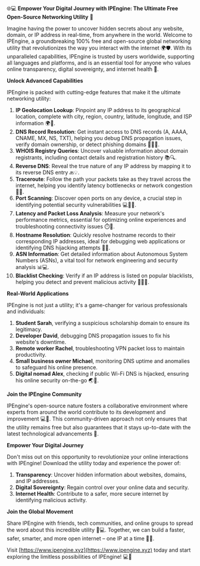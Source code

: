 🌐💻 **Empower Your Digital Journey with IPEngine: The Ultimate Free Open-Source Networking Utility** 🚀

Imagine having the power to uncover hidden secrets about any website, domain, or IP address in real-time, from anywhere in the world. Welcome to IPEngine, a groundbreaking 100% free and open-source global networking utility that revolutionizes the way you interact with the internet 🌍🛡️. With its unparalleled capabilities, IPEngine is trusted by users worldwide, supporting all languages and platforms, and is an essential tool for anyone who values online transparency, digital sovereignty, and internet health 🔑.

**Unlock Advanced Capabilities**

IPEngine is packed with cutting-edge features that make it the ultimate networking utility:

1. **IP Geolocation Lookup**: Pinpoint any IP address to its geographical location, complete with city, region, country, latitude, longitude, and ISP information 🌍📍.
2. **DNS Record Resolution**: Get instant access to DNS records (A, AAAA, CNAME, MX, NS, TXT), helping you debug DNS propagation issues, verify domain ownership, or detect phishing domains 🔑🕵️‍♀️.
3. **WHOIS Registry Queries**: Uncover valuable information about domain registrants, including contact details and registration history 📚🔍.
4. **Reverse DNS**: Reveal the true nature of any IP address by mapping it to its reverse DNS entry 🔙💡.
5. **Traceroute**: Follow the path your packets take as they travel across the internet, helping you identify latency bottlenecks or network congestion 🔄👀.
6. **Port Scanning**: Discover open ports on any device, a crucial step in identifying potential security vulnerabilities 💻🕵️‍♂️.
7. **Latency and Packet Loss Analysis**: Measure your network's performance metrics, essential for optimizing online experiences and troubleshooting connectivity issues ⏱️💪.
8. **Hostname Resolution**: Quickly resolve hostname records to their corresponding IP addresses, ideal for debugging web applications or identifying DNS hijacking attempts 🔗👀.
9. **ASN Information**: Get detailed information about Autonomous System Numbers (ASNs), a vital tool for network engineering and security analysis 📊💻.
10. **Blacklist Checking**: Verify if an IP address is listed on popular blacklists, helping you detect and prevent malicious activity 🚫🕵️‍♀️.

**Real-World Applications**

IPEngine is not just a utility; it's a game-changer for various professionals and individuals:

1. **Student Sarah**, verifying a suspicious scholarship domain to ensure its legitimacy.
2. **Developer David**, debugging DNS propagation issues to fix his website's downtime.
3. **Remote worker Rachel**, troubleshooting VPN packet loss to maintain productivity.
4. **Small business owner Michael**, monitoring DNS uptime and anomalies to safeguard his online presence.
5. **Digital nomad Alex**, checking if public Wi-Fi DNS is hijacked, ensuring his online security on-the-go 🌏👀.

**Join the IPEngine Community**

IPEngine's open-source nature fosters a collaborative environment where experts from around the world contribute to its development and improvement 💻👥. This community-driven approach not only ensures that the utility remains free but also guarantees that it stays up-to-date with the latest technological advancements 🚀.

**Empower Your Digital Journey**

Don't miss out on this opportunity to revolutionize your online interactions with IPEngine! Download the utility today and experience the power of:

1. **Transparency**: Uncover hidden information about websites, domains, and IP addresses.
2. **Digital Sovereignty**: Regain control over your online data and security.
3. **Internet Health**: Contribute to a safer, more secure internet by identifying malicious activity.

**Join the Global Movement**

Share IPEngine with friends, tech communities, and online groups to spread the word about this incredible utility 📢💻. Together, we can build a faster, safer, smarter, and more open internet – one IP at a time 🔑🌐.

Visit [https://www.ipengine.xyz](https://www.ipengine.xyz) today and start exploring the limitless possibilities of IPEngine! 💻🚀